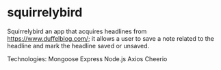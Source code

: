 # squirrelybird
Squirrelybird an app that acquires headlines from https://www.duffelblog.com/; it allows a user to save a note related to the headline and mark the headline saved or unsaved.

Technologies:
Mongoose
Express
Node.js
Axios
Cheerio
